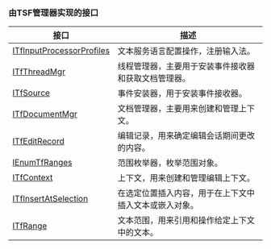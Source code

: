 ### 由TSF管理器实现的接口

接口																		|描述
-|-
[ITfInputProcessorProfiles](TSFmanager/ITfInputProcessorProfiles.md)	|文本服务语言配置操作，注册输入法。
[ITfThreadMgr](TSFmanager/ITfThreadMgr.md)								|线程管理器，主要用于安装事件接收器和获取文档管理器。
[ITfSource](TSFmanager/ITfSource.md)									|事件安装器，用于安装事件接收器。
[ITfDocumentMgr](TSFmanager/ITfDocumentMgr.md)							|文档管理器，主要用来创建和管理上下文。
[ITfEditRecord](TSFmanager/ITfEditRecord.md)							|编辑记录，用来确定编辑会话期间更改的内容。
[IEnumTfRanges](TSFmanager/IEnumTfRanges.md)							|范围枚举器，枚举范围对象。
[ITfContext](TSFmanager/ITfContext.md)									|上下文，用来创建和管理编辑上下文。
[ITfInsertAtSelection](TSFmanager/ITfInsertAtSelection.md)				|在选定位置插入内容，用于在上下文中插入文本或嵌入对象。
[ITfRange](TSFmanager/ITfRange.md)										|文本范围，用来引用和操作给定上下文中的文本。